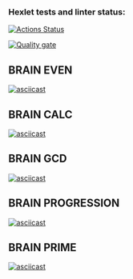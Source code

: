 ### Hexlet tests and linter status:

[![Actions Status](https://github.com/t3mm1k/frontend-project-44/actions/workflows/hexlet-check.yml/badge.svg)](https://github.com/t3mm1k/frontend-project-44/actions)

[![Quality gate](https://sonarcloud.io/api/project_badges/quality_gate?project=t3mm1k_frontend-project-44)](https://sonarcloud.io/summary/new_code?id=t3mm1k_frontend-project-44)

## BRAIN EVEN

[![asciicast](https://asciinema.org/a/cFg4PL7pm2qoF4uWudQML2Ngo.svg)](https://asciinema.org/a/cFg4PL7pm2qoF4uWudQML2Ngo)

## BRAIN CALC

[![asciicast](https://asciinema.org/a/HO503jJs0pWmspH4RylVifDcF.svg)](https://asciinema.org/a/HO503jJs0pWmspH4RylVifDcF)

## BRAIN GCD

[![asciicast](https://asciinema.org/a/IYTd6EQKcqEYnMNiNCGORigF2.svg)](https://asciinema.org/a/IYTd6EQKcqEYnMNiNCGORigF2)

## BRAIN PROGRESSION

[![asciicast](https://asciinema.org/a/g4ruPfrPcHWWPJJROc8HIrE6e.svg)](https://asciinema.org/a/g4ruPfrPcHWWPJJROc8HIrE6e)

## BRAIN PRIME

[![asciicast](https://asciinema.org/a/RzHh2VjzKixqez1HEQdvIf0n1.svg)](https://asciinema.org/a/RzHh2VjzKixqez1HEQdvIf0n1)
